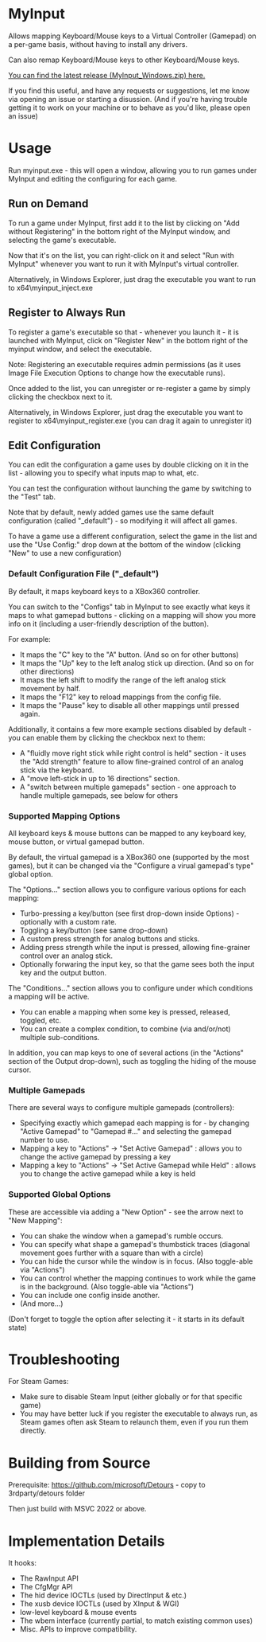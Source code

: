 # MyInput
Allows mapping Keyboard/Mouse keys to a Virtual Controller (Gamepad) on a per-game basis, without having to install any drivers.

Can also remap Keyboard/Mouse keys to other Keyboard/Mouse keys.

[You can find the latest release (MyInput_Windows.zip) here.](https://github.com/thisismypassport/myinput/releases/) 

If you find this useful, and have any requests or suggestions, let me know via opening an issue or starting a disussion. (And if you're having trouble getting it to work on your machine or to behave as you'd like, please open an issue)

# Usage

Run myinput.exe - this will open a window, allowing you to run games under MyInput and editing the configuring for each game.

## Run on Demand

To run a game under MyInput, first add it to the list by clicking on "Add without Registering" in the bottom right of the MyInput window, and selecting the game's executable.

Now that it's on the list, you can right-click on it and select "Run with MyInput" whenever you want to run it with MyInput's virtual controller.

Alternatively, in Windows Explorer, just drag the executable you want to run to x64\myinput_inject.exe

## Register to Always Run

To register a game's executable so that - whenever you launch it - it is launched with MyInput, click on "Register New" in the bottom right of the myinput window, and select the executable.

Note: Registering an executable requires admin permissions (as it uses Image File Execution Options to change how the executable runs).

Once added to the list, you can unregister or re-register a game by simply clicking the checkbox next to it.

Alternatively, in Windows Explorer, just drag the executable you want to register to x64\myinput_register.exe (you can drag it again to unregister it)

## Edit Configuration

You can edit the configuration a game uses by double clicking on it in the list - allowing you to specify what inputs map to what, etc.

You can test the configuration without launching the game by switching to the "Test" tab.

Note that by default, newly added games use the same default configuration (called "_default") - so modifying it will affect all games.

To have a game use a different configuration, select the game in the list and use the "Use Config:" drop down at the bottom of the window (clicking "New" to use a new configuration)

### Default Configuration File ("_default")

By default, it maps keyboard keys to a XBox360 controller.

You can switch to the "Configs" tab in MyInput to see exactly what keys it maps to what gamepad buttons - clicking on a mapping will show you more info on it (including a user-friendly description of the button).

For example:
* It maps the "C" key to the "A" button. (And so on for other buttons)
* It maps the "Up" key to the left analog stick up direction. (And so on for other directions)
* It maps the left shift to modify the range of the left analog stick movement by half.
* It maps the "F12" key to reload mappings from the config file.
* It maps the "Pause" key to disable all other mappings until pressed again.

Additionally, it contains a few more example sections disabled by default - you can enable them by clicking the checkbox next to them:
* A "fluidly move right stick while right control is held" section - it uses the "Add strength" feature to allow fine-grained control of an analog stick via the keyboard.
* A "move left-stick in up to 16 directions" section.
* A "switch between multiple gamepads" section - one approach to handle multiple gamepads, see below for others

### Supported Mapping Options

All keyboard keys & mouse buttons can be mapped to any keyboard key, mouse button, or virtual gamepad button.

By default, the virtual gamepad is a XBox360 one (supported by the most games), but it can be changed via the "Configure a virual gamepad's type" global option.

The "Options..." section allows you to configure various options for each mapping:
* Turbo-pressing a key/button (see first drop-down inside Options) - optionally with a custom rate.
* Toggling a key/button (see same drop-down)
* A custom press strength for analog buttons and sticks.
* Adding press strength while the input is pressed, allowing fine-grainer control over an analog stick.
* Optionally forwaring the input key, so that the game sees both the input key and the output button.

The "Conditions..." section allows you to configure under which conditions a mapping will be active.
* You can enable a mapping when some key is pressed, released, toggled, etc.
* You can create a complex condition, to combine (via and/or/not) multiple sub-conditions.

In addition, you can map keys to one of several actions (in the "Actions" section of the Output drop-down), such as toggling the hiding of the mouse cursor.

### Multiple Gamepads

There are several ways to configure multiple gamepads (controllers):
* Specifying exactly which gamepad each mapping is for - by changing "Active Gamepad" to "Gamepad #..." and selecting the gamepad number to use.
* Mapping a key to "Actions" -> "Set Active Gamepad" : allows you to change the active gamepad by pressing a key
* Mapping a key to "Actions" -> "Set Active Gamepad while Held" : allows you to change the active gamepad while a key is held

### Supported Global Options

These are accessible via adding a "New Option" - see the arrow next to "New Mapping":
* You can shake the window when a gamepad's rumble occurs.
* You can specify what shape a gamepad's thumbstick traces (diagonal movement goes further with a square than with a circle)
* You can hide the cursor while the window is in focus. (Also toggle-able via "Actions")
* You can control whether the mapping continues to work while the game is in the background. (Also toggle-able via "Actions")
* You can include one config inside another.
* (And more...)

(Don't forget to toggle the option after selecting it - it starts in its default state)

# Troubleshooting

For Steam Games:
* Make sure to disable Steam Input (either globally or for that specific game)
* You may have better luck if you register the executable to always run, as Steam games often ask Steam to relaunch them, even if you run them directly.

# Building from Source

Prerequisite: https://github.com/microsoft/Detours - copy to 3rdparty/detours folder

Then just build with MSVC 2022 or above.

# Implementation Details

It hooks:
- The RawInput API
- The CfgMgr API
- The hid device IOCTLs (used by DirectInput & etc.)
- The xusb device IOCTLs (used by XInput & WGI)
- low-level keyboard & mouse events
- The wbem interface (currently partial, to match existing common uses)
- Misc. APIs to improve compatibility.
